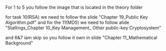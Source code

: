 For 1 to 5 you follow the image that is located in the theory folder


for task 10(RSA) we need to follow the slide "Chapter 19_Public Key Algorithm.pdf"
and for the 11(MD5) we need to follow alide "Stallings_Chapter 10_Key Management_ Other public-key Cryptosystem"

and 6&7 iam skip so you follow it own in slide "Chapter 11_Mathematical Background"

